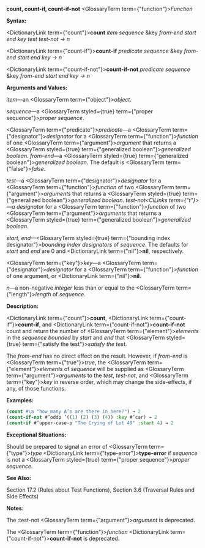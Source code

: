 **count, count-if, count-if-not** <GlossaryTerm  term={"function"}><i>Function</i></GlossaryTerm> 



**Syntax:** 



<DictionaryLink  term={"count"}><b>count</b></DictionaryLink> *item sequence* &amp;key *from-end start end key test test-not → n* 



<DictionaryLink  term={"count-if"}><b>count-if</b></DictionaryLink> *predicate sequence* &amp;key *from-end start end key → n* 



<DictionaryLink  term={"count-if-not"}><b>count-if-not</b></DictionaryLink> *predicate sequence* &amp;key *from-end start end key → n* 



**Arguments and Values:** 



*item*—an <GlossaryTerm  term={"object"}><i>object</i></GlossaryTerm>. 



*sequence*—a <GlossaryTerm styled={true} term={"proper sequence"}><i>proper sequence</i></GlossaryTerm>. 



<GlossaryTerm  term={"predicate"}><i>predicate</i></GlossaryTerm>—a <GlossaryTerm  term={"designator"}><i>designator</i></GlossaryTerm> for a <GlossaryTerm  term={"function"}><i>function</i></GlossaryTerm> of one <GlossaryTerm  term={"argument"}><i>argument</i></GlossaryTerm> that returns a <GlossaryTerm styled={true} term={"generalized boolean"}><i>generalized boolean</i></GlossaryTerm>. *from-end*—a <GlossaryTerm styled={true} term={"generalized boolean"}><i>generalized boolean</i></GlossaryTerm>. The default is <GlossaryTerm  term={"false"}><i>false</i></GlossaryTerm>. 



*test*—a <GlossaryTerm  term={"designator"}><i>designator</i></GlossaryTerm> for a <GlossaryTerm  term={"function"}><i>function</i></GlossaryTerm> of two <GlossaryTerm  term={"argument"}><i>arguments</i></GlossaryTerm> that returns a <GlossaryTerm styled={true} term={"generalized boolean"}><i>generalized boolean</i></GlossaryTerm>. *test-not<ClLinks  term={"t"}><i>—a </i></ClLinks>designator* for a <GlossaryTerm  term={"function"}><i>function</i></GlossaryTerm> of two <GlossaryTerm  term={"argument"}><i>arguments</i></GlossaryTerm> that returns a <GlossaryTerm styled={true} term={"generalized boolean"}><i>generalized boolean</i></GlossaryTerm>. 



*start*, *end*—<GlossaryTerm styled={true} term={"bounding index designator"}><i>bounding index designators</i></GlossaryTerm> of *sequence*. The defaults for *start* and *end* are 0 and <DictionaryLink  term={"nil"}><b>nil</b></DictionaryLink>, respectively. 



<GlossaryTerm  term={"key"}><i>key</i></GlossaryTerm>—a <GlossaryTerm  term={"designator"}><i>designator</i></GlossaryTerm> for a <GlossaryTerm  term={"function"}><i>function</i></GlossaryTerm> of one argument, or <DictionaryLink  term={"nil"}><b>nil</b></DictionaryLink>. 



*n*—a non-negative *integer* less than or equal to the <GlossaryTerm  term={"length"}><i>length</i></GlossaryTerm> of *sequence*. 



**Description:** 



<DictionaryLink  term={"count"}><b>count</b></DictionaryLink>, <DictionaryLink  term={"count-if"}><b>count-if</b></DictionaryLink>, and <DictionaryLink  term={"count-if-not"}><b>count-if-not</b></DictionaryLink> count and return the number of <GlossaryTerm  term={"element"}><i>elements</i></GlossaryTerm> in the *sequence bounded* by *start* and *end* that <GlossaryTerm styled={true} term={"satisfy the test"}><i>satisfy the test</i></GlossaryTerm>. 



The *from-end* has no direct effect on the result. However, if *from-end* is <GlossaryTerm  term={"true"}><i>true</i></GlossaryTerm>, the <GlossaryTerm  term={"element"}><i>elements</i></GlossaryTerm> of *sequence* will be supplied as <GlossaryTerm  term={"argument"}><i>arguments</i></GlossaryTerm> to the *test*, *test-not*, and <GlossaryTerm  term={"key"}><i>key</i></GlossaryTerm> in reverse order, which may change the side-effects, if any, of those functions. 



**Examples:**
```lisp
(count #\a "how many A’s are there in here?") → 2 
(count-if-not #’oddp ’((1) (2) (3) (4)) :key #’car) → 2 
(count-if #’upper-case-p "The Crying of Lot 49" :start 4) → 2 
```
**Exceptional Situations:** 



Should be prepared to signal an error of <GlossaryTerm  term={"type"}><i>type</i></GlossaryTerm> <DictionaryLink  term={"type-error"}><b>type-error</b></DictionaryLink> if *sequence* is not a <GlossaryTerm styled={true} term={"proper sequence"}><i>proper sequence</i></GlossaryTerm>. 



 



 



**See Also:** 



Section 17.2 (Rules about Test Functions), Section 3.6 (Traversal Rules and Side Effects) 



**Notes:** 



The :test-not <GlossaryTerm  term={"argument"}><i>argument</i></GlossaryTerm> is deprecated. 



The <GlossaryTerm  term={"function"}><i>function</i></GlossaryTerm> <DictionaryLink  term={"count-if-not"}><b>count-if-not</b></DictionaryLink> is deprecated. 



